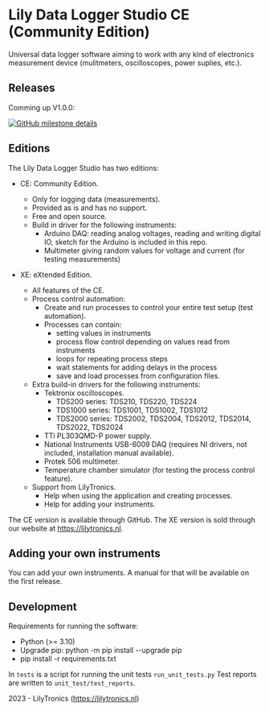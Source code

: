 # Lily Data Logger Studio CE (Community Edition)

Universal data logger software aiming to work with any kind of electronics measurement device (mulitmeters, oscilloscopes, power suplies, etc.).

## Releases

Comming up V1.0.0:

[![GitHub milestone details](https://img.shields.io/github/milestones/issues-open/lilytronics/lily-data-logger-studio-ce/1)](https://github.com/LilyTronics/lily-data-logger-studio-ce/milestone/1)

## Editions

The Lily Data Logger Studio has two editions:

* CE: Community Edition.
  * Only for logging data (measurements).
  * Provided as is and has no support.
  * Free and open source.
  * Build in driver for the following instruments:
    * Arduino DAQ: reading analog voltages, reading and writing digital IO, sketch for the Arduino is included in this repo.
    * Multimeter giving random values for voltage and current (for testing measurements)

* XE: eXtended Edition.
  * All features of the CE.
  * Process control automation:
    * Create and run processes to control your entire test setup (test automation).
    * Processes can contain:
      * setting values in instruments
      * process flow control depending on values read from instruments
      * loops for repeating process steps
      * wait statements for adding delays in the process
      * save and load processes from configuration files.
  * Extra build-in drivers for the following instruments:
    * Tektronix oscilloscopes.
      * TDS200 series: TDS210, TDS220, TDS224
      * TDS1000 series: TDS1001, TDS1002, TDS1012
      * TDS2000 series: TDS2002, TDS2004, TDS2012, TDS2014, TDS2022, TDS2024
    * TTi PL303QMD-P power supply.
    * National Instruments USB-6009 DAQ (requires NI drivers, not included, installation manual available).
    * Protek 506 multimeter.
    * Temperature chamber simulator (for testing the process control feature). 
  * Support from LilyTronics.
    * Help when using the application and creating processes.
    * Help for adding your instruments.

The CE version is available through GitHub. The XE version is sold through our website at https://lilytronics.nl.

## Adding your own instruments

You can add your own instruments. A manual for that will be available on the first release.

## Development

Requirements for running the software:

* Python (>= 3.10)
* Upgrade pip: python -m pip install --upgrade pip
* pip install -r requirements.txt

In `tests` is a script for running the unit tests `run_unit_tests.py`
Test reports are written to `unit_test/test_reports`.

2023 - LilyTronics (https://lilytronics.nl)

